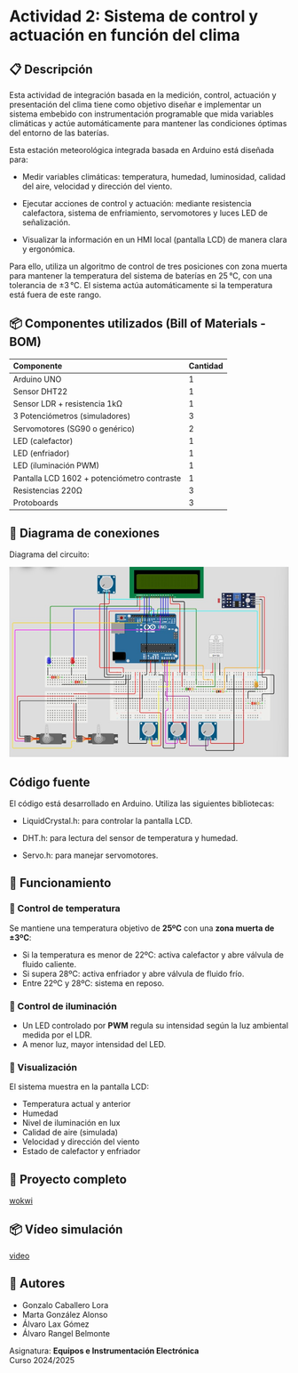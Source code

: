 
# Actividad 2: Sistema de control y actuación en función del clima

## 📋 Descripción

Esta actividad de integración basada en la medición, control, actuación y presentación del clima tiene como objetivo diseñar e implementar un sistema embebido con instrumentación programable que mida variables climáticas y actúe automáticamente para mantener las condiciones óptimas del entorno de las baterías.

Esta estación meteorológica integrada basada en Arduino está diseñada para:
- Medir variables climáticas: temperatura, humedad, luminosidad, calidad del aire, velocidad y dirección del viento.

- Ejecutar acciones de control y actuación: mediante resistencia calefactora, sistema de enfriamiento, servomotores y luces LED de señalización.

- Visualizar la información en un HMI local (pantalla LCD) de manera clara y ergonómica.

Para ello, utiliza un algoritmo de control de tres posiciones con zona muerta para mantener la temperatura del sistema de baterías en 25 °C, con una tolerancia de ±3 °C. El sistema actúa automáticamente si la temperatura está fuera de este rango.

## 📦 Componentes utilizados (Bill of Materials - BOM)

| Componente                | Cantidad |
|:--------------------------|:-----------|
| Arduino UNO                | 1         |
| Sensor DHT22               | 1         |
| Sensor LDR + resistencia 1kΩ | 1         |
| 3 Potenciómetros (simuladores) | 3       |
| Servomotores (SG90 o genérico) | 2       |
| LED (calefactor)           | 1         |
| LED (enfriador)            | 1         |
| LED (iluminación PWM)      | 1         |
| Pantalla LCD 1602 + potenciómetro contraste | 1 |
| Resistencias 220Ω          | 3         |
| Protoboards                | 3         |

## 📝 Diagrama de conexiones

Diagrama del circuito:

![](images\diagram.jpg)

## Código fuente

El código está desarrollado en Arduino. Utiliza las siguientes bibliotecas:

- LiquidCrystal.h: para controlar la pantalla LCD.

- DHT.h: para lectura del sensor de temperatura y humedad.

- Servo.h: para manejar servomotores.

## 📑 Funcionamiento

### 📌 Control de temperatura

Se mantiene una temperatura objetivo de **25ºC** con una **zona muerta de ±3ºC**:
- Si la temperatura es menor de 22ºC: activa calefactor y abre válvula de fluido caliente.
- Si supera 28ºC: activa enfriador y abre válvula de fluido frío.
- Entre 22ºC y 28ºC: sistema en reposo.

### 📌 Control de iluminación

- Un LED controlado por **PWM** regula su intensidad según la luz ambiental medida por el LDR.
- A menor luz, mayor intensidad del LED.

### 📌 Visualización

El sistema muestra en la pantalla LCD:
- Temperatura actual y anterior
- Humedad
- Nivel de iluminación en lux
- Calidad de aire (simulada)
- Velocidad y dirección del viento
- Estado de calefactor y enfriador

## 📄 Proyecto completo 

[wokwi](https://wokwi.com/projects/432553899538797569)

## 📦 Vídeo simulación

[video](https://drive.google.com/file/d/1dekGNJ-VacTxhRSojd129GxvyvKLgZPR/view?usp=sharing)

## 📌 Autores

- Gonzalo Caballero Lora
- Marta González Alonso
- Álvaro Lax Gómez
- Álvaro Rangel Belmonte 

Asignatura: **Equipos e Instrumentación Electrónica**  
Curso 2024/2025